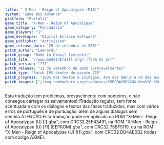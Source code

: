 ```yaml
---
title: " X-Men - Reign of Apocalypse (MIB)"
system: "Game Boy Advance"
platform: "Portátil"
game_title: "X-Men - Reign of Apocalypse"
game_category: "Pancadaria"
game_players: "1"
game_developer: "Digital Eclipse Software"
game_publisher: "Activision"
game_release_date: "25 de setembro de 2001"
patch_author: "Le0nardu"
patch_group: "Made In Brasil (extinto)"
patch_site: "//www.madeinbrasil.org/ (fora do ar)"
patch_version: "???"
patch_release: "11 de setembro de 2002 (provavelmente)"
patch_type: "Patch IPS dentro de pacote ZIP"
patch_progress: "100% dos textos e inimigos, 40% dos menus e 0% dos acentos"
patch_images: ["//img.romhackers.org/traducoes/%5BGBA%5D%20X-Men%20-%20Reign%20of%20Apocalypse%20-%20MIB%20-%201.png","//img.romhackers.org/traducoes/%5BGBA%5D%20X-Men%20-%20Reign%20of%20Apocalypse%20-%20MIB%20-%202.png","//img.romhackers.org/traducoes/%5BGBA%5D%20X-Men%20-%20Reign%20of%20Apocalypse%20-%20MIB%20-%203.png"]
---
```

Esta tradução tem problemas, provavelmente com ponteiros, e não consegue carregar os salvamentos!!!Tradução regular, sem fonte acentuada e com os diálogos e textos das fases traduzidos, mas com vários erros de português e de pontuação, além de alguns diálogos sem sentido.ATENÇÃO:Esta tradução pode ser aplicada na ROM "X-Men - Reign of Apocalypse (U) [!].gba", com CRC32 25F43491, na ROM "X-Men - Reign of Apocalypse (U) [f1] (EEPROM).gba", com CRC32 75BF5119, ou na ROM "X-Men - Reign of Apocalypse (U) [t1].gba", com CRC32 DD4AE0B2 (todas com código AXME).